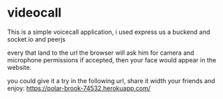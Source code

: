 # videocall

This is a simple voicecall application, i used express us a buckend and socket.io and peerjs

every that land to the url the browser will ask him for camera and microphone permissions if accepted, then your face would appear in the website.

you could give it a try in the following url, share it width your friends and enjoy: https://polar-brook-74532.herokuapp.com/

